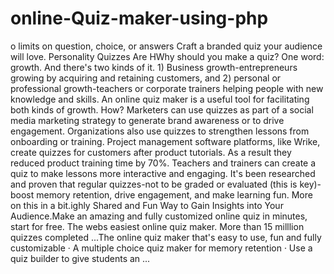 # online-Quiz-maker-using-php
o limits on question, choice, or answers Craft a branded quiz your audience will love. Personality Quizzes Are HWhy should you make a quiz? One word: growth. And there's two kinds of it. 1) Business growth-entrepreneurs growing by acquiring and retaining customers, and 2) personal or professional growth-teachers or corporate trainers helping people with new knowledge and skills.  An online quiz maker is a useful tool for facilitating both kinds of growth. How? Marketers can use quizzes as part of a social media marketing strategy to generate brand awareness or to drive engagement. Organizations also use quizzes to strengthen lessons from onboarding or training. Project management software platforms, like Wrike, create quizzes for customers after product tutorials. As a result they reduced product training time by 70%.  Teachers and trainers can create a quiz to make lessons more interactive and engaging. It's been researched and proven that regular quizzes-not to be graded or evaluated (this is key)-boost memory retention, drive engagement, and make learning fun. More on this in a bit.ighly Shared and Fun Way to Gain Insights into Your Audience.Make an amazing and fully customized online quiz in minutes, start for free. The webs easiest online quiz maker. More than 15 milllion quizzes completed ...The online quiz maker that's easy to use, fun and fully customizable · A multiple choice quiz maker for memory retention · Use a quiz builder to give students an ...

